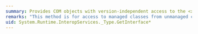 ```yaml
---
summary: Provides COM objects with version-independent access to the <xref href="System.Type.GetInterface*"></xref> method.
remarks: "This method is for access to managed classes from unmanaged code, and should not be called from managed code.  \n  \n The <xref:System.Type.GetInterface%2A?displayProperty=fullName> method gets a specific interface implemented or inherited by the current <xref:System.Type>."
uid: System.Runtime.InteropServices._Type.GetInterface*
---
```

